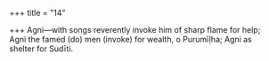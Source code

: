 +++
title = "14"

+++
Agni—with songs reverently invoke him of sharp flame for help;  
Agni the famed (do) men (invoke) for wealth, o Purumīḷha; Agni as  
shelter for Sudīti.  